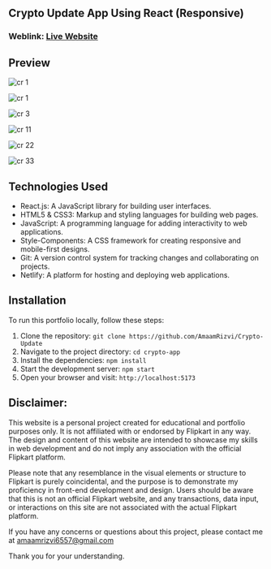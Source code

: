 
## Crypto Update App Using React (Responsive)

### Weblink: [Live Website](https://crypto-uprecious-clafoutis-8bc2b1.netlify.app/)


## Preview
![cr 1](https://github.com/AmaamRizvi/Crypto-Update/assets/128987283/0b2ae67c-e091-4444-8186-0af9e4b45022)

![cr 1](https://github.com/AmaamRizvi/Crypto-Update/assets/128987283/27bd1163-9d2d-4258-a558-757518b220ee)

![cr 3](https://github.com/AmaamRizvi/Crypto-Update/assets/128987283/b4d555b4-7032-4399-9357-e7faaf6a6009)

![cr 11](https://github.com/AmaamRizvi/Crypto-Update/assets/128987283/3a3c6d1e-7993-4e7b-9de3-f10fac18e84b)

![cr 22](https://github.com/AmaamRizvi/Crypto-Update/assets/128987283/251a30c1-0250-48f2-ba26-ed949760ec0d)

![cr 33](https://github.com/AmaamRizvi/Crypto-Update/assets/128987283/0e7ec2b8-b4d2-41d8-a354-965f4b8273b0)


## Technologies Used
- React.js: A JavaScript library for building user interfaces.
- HTML5 & CSS3: Markup and styling languages for building web pages.
- JavaScript: A programming language for adding interactivity to web applications.
- Style-Components: A CSS framework for creating responsive and mobile-first designs.
- Git: A version control system for tracking changes and collaborating on projects.
- Netlify: A platform for hosting and deploying web applications.

## Installation
To run this portfolio locally, follow these steps:

1. Clone the repository: `git clone https://github.com/AmaamRizvi/Crypto-Update`
2. Navigate to the project directory: `cd crypto-app`
3. Install the dependencies: `npm install`
4. Start the development server: `npm start`
5. Open your browser and visit: `http://localhost:5173`


## Disclaimer:

This website is a personal project created for educational and portfolio purposes only. It is not affiliated with or endorsed by Flipkart in any way. The design and content of this website are intended to showcase my skills in web development and do not imply any association with the official Flipkart platform.</br>

Please note that any resemblance in the visual elements or structure to Flipkart is purely coincidental, and the purpose is to demonstrate my proficiency in front-end development and design. Users should be aware that this is not an official Flipkart website, and any transactions, data input, or interactions on this site are not associated with the actual Flipkart platform.</br>

If you have any concerns or questions about this project, please contact me at amaamrizvi6557@gmail.com</br>

Thank you for your understanding.
